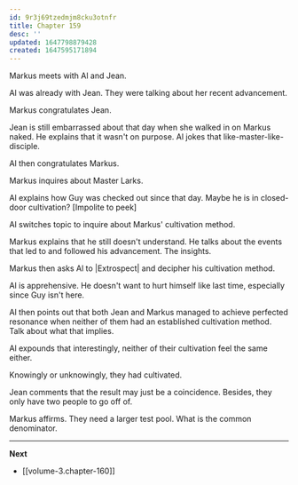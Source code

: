 ```yaml
---
id: 9r3j69tzedmjm8cku3otnfr
title: Chapter 159
desc: ''
updated: 1647798879428
created: 1647595171894
---
```


Markus meets with Al and Jean.

Al was already with Jean. They were talking about her recent advancement.

Markus congratulates Jean.

Jean is still embarrassed about that day when she walked in on Markus naked. He explains that it wasn't on purpose. Al jokes that like-master-like-disciple.

Al then congratulates Markus.

Markus inquires about Master Larks.

Al explains how Guy was checked out since that day. Maybe he is in closed-door cultivation? [Impolite to peek]

Al switches topic to inquire about Markus' cultivation method.

Markus explains that he still doesn't understand. He talks about the events that led to and followed his advancement. The insights.

Markus then asks Al to |Extrospect| and decipher his cultivation method.

Al is apprehensive. He doesn't want to hurt himself like last time, especially since Guy isn't here.

Al then points out that both Jean and Markus managed to achieve perfected resonance when neither of them had an established cultivation method. Talk about what that implies.

Al expounds that interestingly, neither of their cultivation feel the same either.

Knowingly or unknowingly, they had cultivated.

Jean comments that the result may just be a coincidence. Besides, they only have two people to go off of.

Markus affirms. They need a larger test pool. What is the common denominator.

____

**Next**
* [[volume-3.chapter-160]]